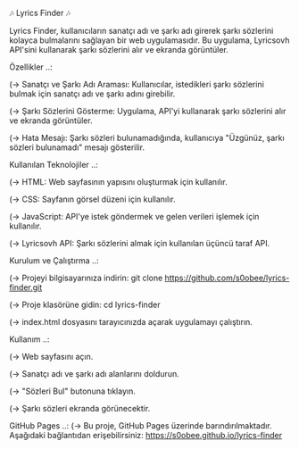 🎶 Lyrics Finder 🎶 

Lyrics Finder, kullanıcıların sanatçı adı ve şarkı adı girerek şarkı sözlerini kolayca bulmalarını sağlayan bir web uygulamasıdır. Bu uygulama, Lyricsovh API'sini kullanarak şarkı sözlerini alır ve ekranda görüntüler.

Özellikler ..:

(-> Sanatçı ve Şarkı Adı Araması: Kullanıcılar, istedikleri şarkı sözlerini bulmak için sanatçı adı ve şarkı adını girebilir.

(-> Şarkı Sözlerini Gösterme: Uygulama, API'yi kullanarak şarkı sözlerini alır ve ekranda görüntüler.

(-> Hata Mesajı: Şarkı sözleri bulunamadığında, kullanıcıya "Üzgünüz, şarkı sözleri bulunamadı" mesajı gösterilir.

Kullanılan Teknolojiler ..:

(-> HTML: Web sayfasının yapısını oluşturmak için kullanılır.

(-> CSS: Sayfanın görsel düzeni için kullanılır.

(-> JavaScript: API'ye istek göndermek ve gelen verileri işlemek için kullanılır.

(-> Lyricsovh API: Şarkı sözlerini almak için kullanılan üçüncü taraf API.

Kurulum ve Çalıştırma ..:

(-> Projeyi bilgisayarınıza indirin:
git clone https://github.com/s0obee/lyrics-finder.git

(-> Proje klasörüne gidin:
cd lyrics-finder

(-> index.html dosyasını tarayıcınızda açarak uygulamayı çalıştırın.

Kullanım ..:

(-> Web sayfasını açın.

(-> Sanatçı adı ve şarkı adı alanlarını doldurun.

(-> "Sözleri Bul" butonuna tıklayın.

(-> Şarkı sözleri ekranda görünecektir.

GitHub Pages ..:
(-> Bu proje, GitHub Pages üzerinde barındırılmaktadır. Aşağıdaki bağlantıdan erişebilirsiniz:
https://s0obee.github.io/lyrics-finder
